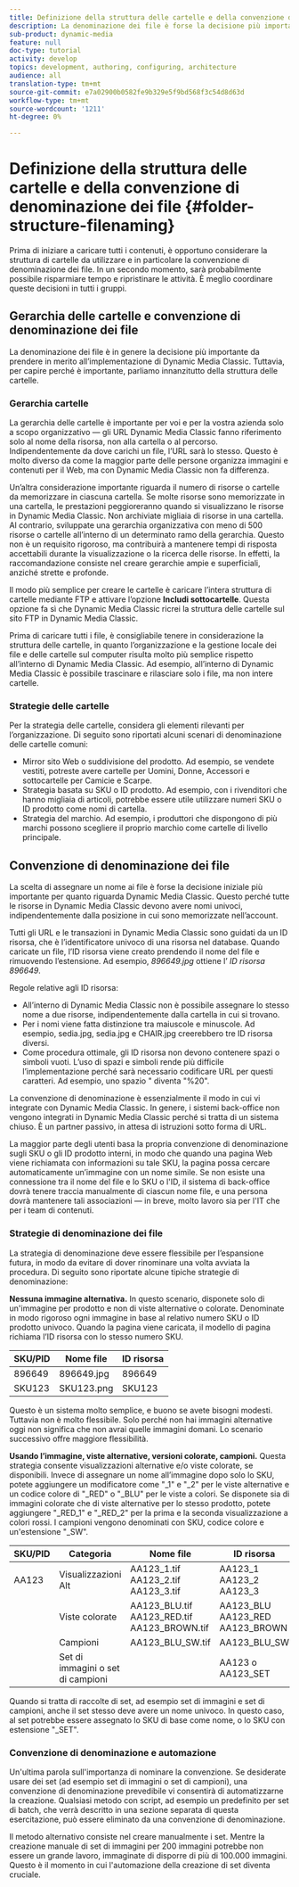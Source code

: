 ```yaml
---
title: Definizione della struttura delle cartelle e della convenzione di denominazione dei file
description: La denominazione dei file è forse la decisione più importante da adottare per l’implementazione di Dynamic Media Classic. Anche la struttura delle cartelle è importante. Scopri perché è così importante e possibile adottare approcci per la struttura delle cartelle e i nomi dei file.
sub-product: dynamic-media
feature: null
doc-type: tutorial
activity: develop
topics: development, authoring, configuring, architecture
audience: all
translation-type: tm+mt
source-git-commit: e7a02900b0582fe9b329e5f9bd568f3c54d8d63d
workflow-type: tm+mt
source-wordcount: '1211'
ht-degree: 0%

---
```



# Definizione della struttura delle cartelle e della convenzione di denominazione dei file {#folder-structure-filenaming}

Prima di iniziare a caricare tutti i contenuti, è opportuno considerare la struttura di cartelle da utilizzare e in particolare la convenzione di denominazione dei file. In un secondo momento, sarà probabilmente possibile risparmiare tempo e ripristinare le attività. È meglio coordinare queste decisioni in tutti i gruppi.

## Gerarchia delle cartelle e convenzione di denominazione dei file

La denominazione dei file è in genere la decisione più importante da prendere in merito all’implementazione di Dynamic Media Classic. Tuttavia, per capire perché è importante, parliamo innanzitutto della struttura delle cartelle.

### Gerarchia cartelle

La gerarchia delle cartelle è importante per voi e per la vostra azienda solo a scopo organizzativo — gli URL Dynamic Media Classic fanno riferimento solo al nome della risorsa, non alla cartella o al percorso. Indipendentemente da dove carichi un file, l’URL sarà lo stesso. Questo è molto diverso da come la maggior parte delle persone organizza immagini e contenuti per il Web, ma con Dynamic Media Classic non fa differenza.

Un’altra considerazione importante riguarda il numero di risorse o cartelle da memorizzare in ciascuna cartella. Se molte risorse sono memorizzate in una cartella, le prestazioni peggioreranno quando si visualizzano le risorse in Dynamic Media Classic. Non archiviate migliaia di risorse in una cartella. Al contrario, sviluppate una gerarchia organizzativa con meno di 500 risorse o cartelle all’interno di un determinato ramo della gerarchia. Questo non è un requisito rigoroso, ma contribuirà a mantenere tempi di risposta accettabili durante la visualizzazione o la ricerca delle risorse. In effetti, la raccomandazione consiste nel creare gerarchie ampie e superficiali, anziché strette e profonde.

Il modo più semplice per creare le cartelle è caricare l’intera struttura di cartelle mediante FTP e attivare l’opzione **Includi sottocartelle**. Questa opzione fa sì che Dynamic Media Classic ricrei la struttura delle cartelle sul sito FTP in Dynamic Media Classic.

Prima di caricare tutti i file, è consigliabile tenere in considerazione la struttura delle cartelle, in quanto l’organizzazione e la gestione locale dei file e delle cartelle sul computer risulta molto più semplice rispetto all’interno di Dynamic Media Classic. Ad esempio, all’interno di Dynamic Media Classic è possibile trascinare e rilasciare solo i file, ma non intere cartelle.

### Strategie delle cartelle

Per la strategia delle cartelle, considera gli elementi rilevanti per l’organizzazione. Di seguito sono riportati alcuni scenari di denominazione delle cartelle comuni:

- Mirror sito Web o suddivisione del prodotto. Ad esempio, se vendete vestiti, potreste avere cartelle per Uomini, Donne, Accessori e sottocartelle per Camicie e Scarpe.
- Strategia basata su SKU o ID prodotto. Ad esempio, con i rivenditori che hanno migliaia di articoli, potrebbe essere utile utilizzare numeri SKU o ID prodotto come nomi di cartella.
- Strategia del marchio. Ad esempio, i produttori che dispongono di più marchi possono scegliere il proprio marchio come cartelle di livello principale.

## Convenzione di denominazione dei file

La scelta di assegnare un nome ai file è forse la decisione iniziale più importante per quanto riguarda Dynamic Media Classic. Questo perché tutte le risorse in Dynamic Media Classic devono avere nomi univoci, indipendentemente dalla posizione in cui sono memorizzate nell’account.

Tutti gli URL e le transazioni in Dynamic Media Classic sono guidati da un ID risorsa, che è l’identificatore univoco di una risorsa nel database. Quando caricate un file, l’ID risorsa viene creato prendendo il nome del file e rimuovendo l’estensione. Ad esempio, _896649.jpg_ ottiene l’ _ID risorsa 896649_.

Regole relative agli ID risorsa:

- All’interno di Dynamic Media Classic non è possibile assegnare lo stesso nome a due risorse, indipendentemente dalla cartella in cui si trovano.
- Per i nomi viene fatta distinzione tra maiuscole e minuscole. Ad esempio, sedia.jpg, sedia.jpg e CHAIR.jpg creerebbero tre ID risorsa diversi.
- Come procedura ottimale, gli ID risorsa non devono contenere spazi o simboli vuoti. L’uso di spazi e simboli rende più difficile l’implementazione perché sarà necessario codificare URL per questi caratteri. Ad esempio, uno spazio &quot; diventa &quot;%20&quot;.

La convenzione di denominazione è essenzialmente il modo in cui vi integrate con Dynamic Media Classic. In genere, i sistemi back-office non vengono integrati in Dynamic Media Classic perché si tratta di un sistema chiuso. È un partner passivo, in attesa di istruzioni sotto forma di URL.

La maggior parte degli utenti basa la propria convenzione di denominazione sugli SKU o gli ID prodotto interni, in modo che quando una pagina Web viene richiamata con informazioni su tale SKU, la pagina possa cercare automaticamente un’immagine con un nome simile. Se non esiste una connessione tra il nome del file e lo SKU o l&#39;ID, il sistema di back-office dovrà tenere traccia manualmente di ciascun nome file, e una persona dovrà mantenere tali associazioni — in breve, molto lavoro sia per l&#39;IT che per i team di contenuti.

### Strategie di denominazione dei file

La strategia di denominazione deve essere flessibile per l’espansione futura, in modo da evitare di dover rinominare una volta avviata la procedura. Di seguito sono riportate alcune tipiche strategie di denominazione:

**Nessuna immagine alternativa.** In questo scenario, disponete solo di un&#39;immagine per prodotto e non di viste alternative o colorate. Denominate in modo rigoroso ogni immagine in base al relativo numero SKU o ID prodotto univoco. Quando la pagina viene caricata, il modello di pagina richiama l’ID risorsa con lo stesso numero SKU.

| SKU/PID | Nome file | ID risorsa |
| ------- | ---------- | -------- |
| 896649 | 896649.jpg | 896649 |
| SKU123 | SKU123.png | SKU123 |

Questo è un sistema molto semplice, e buono se avete bisogni modesti. Tuttavia non è molto flessibile. Solo perché non hai immagini alternative oggi non significa che non avrai quelle immagini domani. Lo scenario successivo offre maggiore flessibilità.

**Usando l’immagine, viste alternative, versioni colorate, campioni.** Questa strategia consente visualizzazioni alternative e/o viste colorate, se disponibili. Invece di assegnare un nome all’immagine dopo solo lo SKU, potete aggiungere un modificatore come &quot;_1&quot; e &quot;_2&quot; per le viste alternative e un codice colore di &quot;_RED&quot; o &quot;_BLU&quot; per le viste a colori. Se disponete sia di immagini colorate che di viste alternative per lo stesso prodotto, potete aggiungere &quot;_RED_1&quot; e &quot;_RED_2&quot; per la prima e la seconda visualizzazione a colori rossi. I campioni vengono denominati con SKU, codice colore e un&#39;estensione &quot;_SW&quot;.

| SKU/PID | Categoria | Nome file | ID risorsa |
| ------- | ----------------------- | ------------------------------------------- | ------------------------------- |
| AA123 | Visualizzazioni Alt | AA123_1.tif AA123_2.tif AA123_3.tif | AA123_1 AA123_2 AA123_3 |
|  | Viste colorate | AA123_BLU.tif AA123_RED.tif AA123_BROWN.tif | AA123_BLU AA123_RED AA123_BROWN |
|  | Campioni | AA123_BLU_SW.tif | AA123_BLU_SW |
|  | Set di immagini o set di campioni |  | AA123 o AA123_SET | -- |

Quando si tratta di raccolte di set, ad esempio set di immagini e set di campioni, anche il set stesso deve avere un nome univoco. In questo caso, al set potrebbe essere assegnato lo SKU di base come nome, o lo SKU con estensione &quot;_SET&quot;.

### Convenzione di denominazione e automazione

Un&#39;ultima parola sull&#39;importanza di nominare la convenzione. Se desiderate usare dei set (ad esempio set di immagini o set di campioni), una convenzione di denominazione prevedibile vi consentirà di automatizzarne la creazione. Qualsiasi metodo con script, ad esempio un predefinito per set di batch, che verrà descritto in una sezione separata di questa esercitazione, può essere eliminato da una convenzione di denominazione.

Il metodo alternativo consiste nel creare manualmente i set. Mentre la creazione manuale di set di immagini per 200 immagini potrebbe non essere un grande lavoro, immaginate di disporre di più di 100.000 immagini. Questo è il momento in cui l&#39;automazione della creazione di set diventa cruciale.
